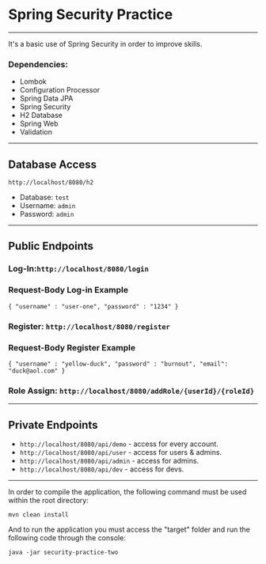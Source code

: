 # Spring Security Practice

---
It's a basic use of Spring Security in order to improve skills.

### **Dependencies**:

- Lombok
- Configuration Processor
- Spring Data JPA
- Spring Security
- H2 Database
- Spring Web
- Validation

---

## Database Access

``http://localhost/8080/h2``

- Database: ``test``
- Username: ``admin``
- Password: ``admin``

---

## Public Endpoints

### Log-In:``http://localhost/8080/login``
### Request-Body Log-in Example
``{
"username" : "user-one",
"password" : "1234"
}``


### Register: ``http://localhost/8080/register``
### Request-Body Register Example
``{
"username" : "yellow-duck",
"password" : "burnout",
"email": "duck@aol.com"
}
``

### Role Assign: ``http://localhost/8080/addRole/{userId}/{roleId}``

---

## Private Endpoints

- ``http://localhost/8080/api/demo`` - access for every account.
- ``http://localhost/8080/api/user`` - access for users & admins.
- ``http://localhost/8080/api/admin`` - access for admins.
- ``http://localhost/8080/api/dev`` - access for devs.

---

In order to compile the application, the following command must be used within the root directory:

``mvn clean install``

And to run the application you must access the "target" folder and run the following code through the console:

``java -jar security-practice-two``